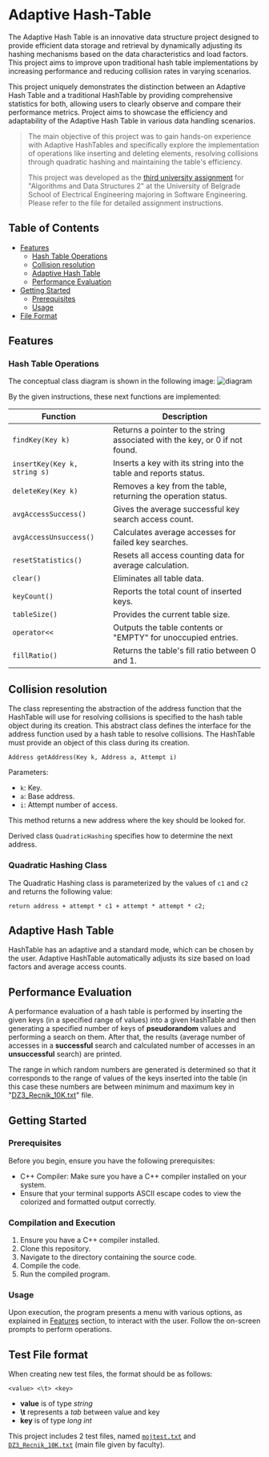 # Adaptive Hash-Table

The Adaptive Hash Table is an innovative data structure project designed to provide efficient data storage and retrieval by dynamically adjusting its hashing mechanisms based on the data characteristics and load factors. This project aims to improve upon traditional hash table implementations by increasing performance and reducing collision rates in varying scenarios.


This project uniquely demonstrates the distinction between an Adaptive Hash Table and a traditional HashTable by providing comprehensive statistics for both, allowing users to clearly observe and compare their performance metrics. Project aims to showcase the efficiency and adaptability of the Adaptive Hash Table in various data handling scenarios.
> The main objective of this project was to gain hands-on experience with Adaptive HashTables and specifically explore the implementation of operations like inserting and deleting elements, resolving collisions through quadratic hashing and maintaining the table's efficiency.
> 
> This project was developed as the [third university assignment](instructions.pdf) for "Algorithms and Data Structures 2" at the University of Belgrade School of Electrical Engineering majoring in Software Engineering. Please refer to the file for detailed assignment instructions.

## Table of Contents

- [Features](#features)
  - [Hash Table Operations](#hash-table-operations)
  - [Collision resolution](#collision-resolution)
  - [Adaptive Hash Table](#adaptive-hash-table)
  - [Performance Evaluation](#performance-evaluation)
- [Getting Started](#getting-started)
  - [Prerequisites](#prerequisites)
  - [Usage](#usage)
- [File Format](#test-file-format)

## Features

### Hash Table Operations

The conceptual class diagram is shown in the following image:
![diagram](https://github.com/fili5rovic/Adaptive-Hash-Table/assets/110270696/405321d6-c7a4-4b48-9e44-544c39f4ce65)




By the given instructions, these next functions are implemented:

| Function | Description |
|---|---|
| `findKey(Key k)` | Returns a pointer to the string associated with the key, or 0 if not found. |
| `insertKey(Key k, string s)` | Inserts a key with its string into the table and reports status. |
| `deleteKey(Key k)` | Removes a key from the table, returning the operation status. |
| `avgAccessSuccess()` | Gives the average successful key search access count. |
| `avgAccessUnsuccess()` | Calculates average accesses for failed key searches. |
| `resetStatistics()` | Resets all access counting data for average calculation. |
| `clear()` | Eliminates all table data. |
| `keyCount()` | Reports the total count of inserted keys. |
| `tableSize()` | Provides the current table size. |
| `operator<<` | Outputs the table contents or "EMPTY" for unoccupied entries. |
| `fillRatio()` | Returns the table's fill ratio between 0 and 1. |


## Collision resolution
The class representing the abstraction of the address function that the HashTable will use for resolving collisions is specified to the hash table object during its creation.
This abstract class defines the interface for the address function used by a hash table to resolve collisions. The HashTable must provide an object of this class during its creation.

```
Address getAddress(Key k, Address a, Attempt i) 
```

Parameters:
- `k`: Key.
- `a`: Base address.
- `i`: Attempt number of access.

This method returns a new address where the key should be looked for. 

Derived class `QuadraticHashing` specifies how to determine the next address.

### Quadratic Hashing Class
The Quadratic Hashing class is parameterized by the values of `c1` and `c2` and returns the following value:

```
return address + attempt * c1 + attempt * attempt * c2;
```

## Adaptive Hash Table
HashTable has an adaptive and a standard mode, which can be chosen by the user. Adaptive HashTable automatically adjusts its size based on load factors and average access counts.

## Performance Evaluation
A performance evaluation of a hash table is performed by inserting the given keys (in a specified range of values) into a given HashTable and then generating a specified number of keys of **pseudorandom** values and performing a search on them. After that, the results (average number of accesses in a **successful** search and calculated number of accesses in an **unsuccessful** search) are printed.<br />

The range in which random numbers are generated is determined so that it corresponds to the range of values of the keys inserted into the table (in this case these numbers are between minimum and maximum key in "[DZ3_Recnik_10K.txt](Files/DZ3_Recnik_10K.txt)" file.

## Getting Started

### Prerequisites
Before you begin, ensure you have the following prerequisites:

- C++ Compiler: Make sure you have a C++ compiler installed on your system.
- Ensure that your terminal supports ASCII escape codes to view the colorized and formatted output correctly.

### Compilation and Execution

1. Ensure you have a C++ compiler installed.
2. Clone this repository.
3. Navigate to the directory containing the source code.
4. Compile the code.
5. Run the compiled program.

 ### Usage

Upon execution, the program presents a menu with various options, as explained in [Features](#features) section, to interact with the user. Follow the on-screen prompts to perform operations.


## Test File format
When creating new test files, the format should be as follows:
```
<value> <\t> <key>
```
* **value** is of type *string*
* **\t** represents a *tab* between value and key 
* **key** is of type *long int*

This project includes 2 test files, named [`mojtest.txt`](Files/mojtest.txt) and [`DZ3_Recnik_10K.txt`](Files/DZ3_Recnik_10K.txt) (main file given by faculty).
